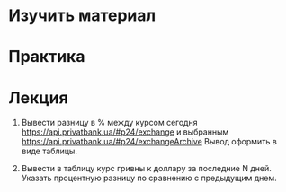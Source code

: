 # Изучить материал


# Практика

# Лекция

1) Вывести разницу в % между курсом сегодня https://api.privatbank.ua/#p24/exchange и выбранным https://api.privatbank.ua/#p24/exchangeArchive
    Вывод оформить в виде таблицы.

2) Вывести в таблицу курс гривны к доллару за последние N дней.
    Указать процентную разницу по сравнению с предыдущим днем.